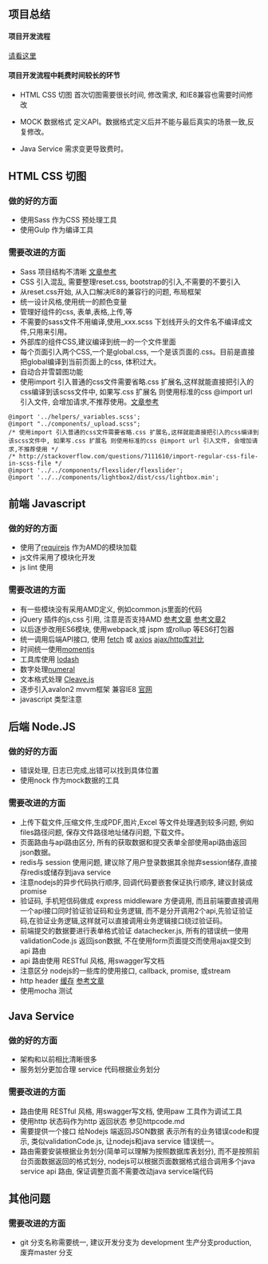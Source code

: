 ## 项目总结


#### 项目开发流程 

[请看这里](index.html)

#### 项目开发流程中耗费时间较长的环节

- HTML CSS 切图 首次切图需要很长时间, 修改需求, 和IE8兼容也需要时间修改

- MOCK 数据格式 定义API。数据格式定义后并不能与最后真实的场景一致,反复修改。

- Java Service 需求变更导致费时。



## HTML CSS 切图 

### 做的好的方面

- 使用Sass 作为CSS 预处理工具
- 使用Gulp 作为编译工具


### 需要改进的方面

- Sass 项目结构不清晰 [文章参考](http://www.w3cplus.com/preprocessor/architecture-sass-project.html)
- CSS 引入混乱, 需要整理reset.css, bootstrap的引入,不需要的不要引入
- 从reset.css开始, 从入口解决IE8的兼容行的问题, 布局框架
- 统一设计风格,使用统一的颜色变量
- 管理好组件的css, 表单,表格,上传,等
- 不需要的sass文件不用编译,使用_xxx.scss 下划线开头的文件名不编译成文件,只用来引用。
- 外部库的组件CSS,建议编译到统一的一个文件里面
- 每个页面引入两个CSS,一个是global.css, 一个是该页面的.css。目前是直接把global编译到当前页面上的css, 体积过大。
- 自动合并雪碧图功能
- 使用import 引入普通的css文件需要省略.css 扩展名,这样就能直接把引入的css编译到该scss文件中, 如果写.css 扩展名 则使用标准的css @import url 引入文件, 会增加请求,不推荐使用。[文章参考](http://stackoverflow.com/questions/7111610/import-regular-css-file-in-scss-file)

```
@import '../helpers/_variables.scss';
@import "../components/_upload.scss";
/* 使用import 引入普通的css文件需要省略.css 扩展名,这样就能直接把引入的css编译到该scss文件中, 如果写.css 扩展名 则使用标准的css @import url 引入文件, 会增加请求,不推荐使用 */
/* http://stackoverflow.com/questions/7111610/import-regular-css-file-in-scss-file */
@import '../../components/flexslider/flexslider';
@import '../../components/lightbox2/dist/css/lightbox.min';

```



## 前端 Javascript  

### 做的好的方面

- 使用了[requirejs](http://requirejs.org/) 作为AMD的模块加载
- js文件采用了模块化开发
- js lint 使用

### 需要改进的方面

- 有一些模块没有采用AMD定义, 例如common.js里面的代码
- jQuery 插件的js,css 引用, 注意是否支持AMD [参考文章](http://www.css88.com/archives/4826) [参考文章2](https://www.zhihu.com/question/33448231)
- 以后逐步改用ES6模块, 使用webpack,或 jspm 或rollup 等ES6打包器
- 统一调用后端API接口, 使用 [fetch](https://github.com/github/fetch) 或 [axios](https://github.com/mzabriskie/axios) [ajax/http库对比](https://www.sitepoint.com/comparison-javascript-http-libraries/)
- 时间统一使用[momentjs](http://momentjs.com/) 
- 工具库使用 [lodash](https://lodash.com/) 
- 数字处理[numeral](https://github.com/adamwdraper/Numeral-js)
- 文本格式处理 [Cleave.js](http://nosir.github.io/cleave.js/)
- 逐步引入avalon2 mvvm框架 兼容IE8 [官网](https://www.npmjs.com/package/avalon2)
- javascript 类型注意

## 后端 Node.JS 

### 做的好的方面

- 错误处理, 日志已完成,出错可以找到具体位置
- 使用nock 作为mock数据的工具

### 需要改进的方面

- 上传下载文件,压缩文件,生成PDF,图片,Excel 等文件处理遇到较多问题, 例如files路径问题, 保存文件路径地址储存问题, 下载文件。
- 页面路由与api路由区分, 所有的获取数据和提交表单全部使用api路由返回json数据。
- redis与 session 使用问题, 建议除了用户登录数据其余抛弃session储存,直接存redis或储存到java service
- 注意nodejs的异步代码执行顺序, 回调代码要嵌套保证执行顺序, 建议封装成promise
- 验证码, 手机短信码做成 express middleware 方便调用, 而且前端要直接调用一个api接口同时验证验证码和业务逻辑, 而不是分开调用2个api,先验证验证码,在验证业务逻辑,这样就可以直接调用业务逻辑接口绕过验证码。
- 前端提交的数据要进行表单格式验证 datachecker.js, 所有的错误统一使用validationCode.js 返回json数据, 不在使用form页面提交而使用ajax提交到api 路由
- api 路由使用 RESTful 风格, 用swagger写文档
- 注意区分 nodejs的一些库的使用接口, callback, promise, 或stream
- http header [缓存](http://web.jobbole.com/86970/) [参考文章](https://segmentfault.com/a/1190000004486640)
- 使用mocha 测试




## Java Service

### 做的好的方面

- 架构和以前相比清晰很多 
- 服务划分更加合理 service 代码根据业务划分


### 需要改进的方面

- 路由使用 RESTful 风格, 用swagger写文档, 使用paw 工具作为调试工具
- 使用http 状态码作为http 返回状态 参见httpcode.md
- 需要提供一个接口 给Nodejs 端返回JSON数据  表示所有的业务错误code和提示, 类似validationCode.js, 让nodejs和java service 错误统一。
- 路由需要安装根据业务划分(简单可以理解为按照数据库表划分), 而不是按照前台页面数据返回的格式划分, nodejs可以根据页面数据格式组合调用多个java service api 路由, 保证调整页面不需要改动java service端代码


## 其他问题

### 需要改进的方面
- git 分支名称需要统一, 建议开发分支为 development 生产分支production, 废弃master 分支
